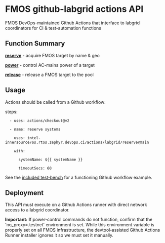 # FMOS github-labgrid actions API

FMOS DevOps-maintained Github Actions that interface to labgrid coordinators for CI & test-automation functions

## Function Summary 

**[reserve](./reserve/action.yml)** - acquire FMOS target by name & geo

**[power](./power/action.yml)** - control AC-mains power of a target

**[release](./release/action.yml)** - release a FMOS target to the pool

## Usage

Actions should be called from a Github workflow:

  

  steps:

      - uses: actions/checkout@v2

      - name: reserve systems

        uses: intel-innersource/os.rtos.zephyr.devops.ci/actions/labgrid/reserve@main

        with:

          systemName: ${{ systemName }}

          timeoutSecs: 60

  

See the [included test-bench](../../.github/workflows/labgrid-actions-test-bench.yml) for a functioning Github workflow example.

## Deployment 

This API must execute on a Github Actions runner with direct network access to a labgrid coordinator.

**Important:** If power-control commands do not function, confirm that the 'no_proxy=.testnet' environment is set. While this environment variable is properly set on all FMOS infrastructure, the devtool-assisted Github Actions Runner installer ignores it so we must set it manually. 
